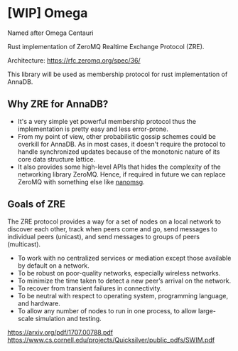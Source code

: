 # [WIP] Omega

Named after Omega Centauri

Rust implementation of ZeroMQ Realtime Exchange Protocol (ZRE).

Architecture: https://rfc.zeromq.org/spec/36/

This library will be used as membership protocol for rust implementation of AnnaDB.

## Why ZRE for AnnaDB?

- It's a very simple yet powerful membership protocol thus the implementation is pretty easy and less error-prone.
- From my point of view, other probabilistic gossip schemes could be overkill for AnnaDB. As in most cases, it doesn't require the protocol to handle synchronized updates because of the monotonic nature of its core data structure lattice.
- It also provides some high-level APIs that hides the complexity of the networking library ZeroMQ. Hence, if required in future we can replace ZeroMQ with something else like [nanomsg](https://github.com/nanomsg/nanomsg).

## Goals of ZRE

The ZRE protocol provides a way for a set of nodes on a local network to discover each other, track when peers come and go, send messages to individual peers (unicast), and send messages to groups of peers (multicast).

- To work with no centralized services or mediation except those available by default on a network.
- To be robust on poor-quality networks, especially wireless networks.
- To minimize the time taken to detect a new peer’s arrival on the network.
- To recover from transient failures in connectivity.
- To be neutral with respect to operating system, programming language, and hardware.
- To allow any number of nodes to run in one process, to allow large-scale simulation and testing.

https://arxiv.org/pdf/1707.00788.pdf
https://www.cs.cornell.edu/projects/Quicksilver/public_pdfs/SWIM.pdf